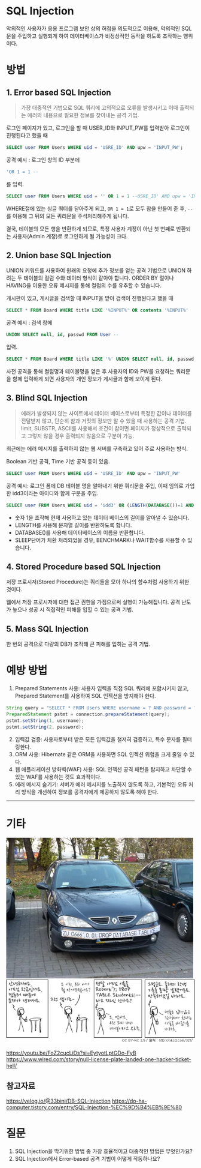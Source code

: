 # SQL Injection

악의적인 사용자가 응용 프로그램 보안 상의 허점을 의도적으로 이용해, 악의적인 SQL문을 주입하고 실행되게 하여 데이터베이스가 비정상적인 동작을 하도록 조작하는 행위이다.

# 방법

## 1. Error based SQL Injection

> 가장 대중적인 기법으로 SQL 쿼리에 고의적으로 오류를 발생시키고 이때 출력되는 에러의 내용으로 필요한 정보를 찾아내는 공격 기법.

로그인 페이지가 있고, 로그인을 할 때 USER_ID와 INPUT_PW를 입력받아 로그인이 진행된다고 했을 때

```sql
SELECT user FROM Users WHERE uid = 'USRE_ID' AND upw = 'INPUT_PW';
```

공격 예시 : 로그인 창의 ID 부분에

```sql
'OR 1 = 1 --
```

를 입력.

```sql
SELECT user FROM Users WHERE uid = '' OR 1 = 1 --USRE_ID' AND upw = 'INPUT_PW';
```

WHERE절에 있는 싱글 쿼터를 닫아주게 되고, `OR 1 = 1`로 모두 참을 만들어 준 후, `--`를 이용해 그 뒤의 모든 쿼리문을 주석처리해주게 됩니다.

결국, 테이블의 모든 행을 반환하게 되므로, 특정 사용자 계정이 아닌 첫 번째로 반환되는 사용자(Admin 계정)로 로그인하게 될 가능성이 크다.

## 2. Union base SQL Injection

UNION 키워드를 사용하여 원래의 요청에 추가 정보를 얻는 공격 기법으로 UNION 하려는 두 테이블의 컬럼 수와 데이터 형식이 같아야 합니다. ORDER BY 절이나 HAVING을 이용한 오류 메시지를 통해 컬럼의 수를 유추할 수 있습니다.

게시판이 있고, 게시글을 검색할 때 INPUT을 받아 검색이 진행된다고 했을 때

```sql
SELECT * FROM Board WHERE title LIKE '%INPUT%' OR contents '%INPUT%'
```

공격 예시 : 검색 창에

```sql
UNION SELECT null, id, passwd FROM User --
```

입력.

```sql
SELECT * FROM Board WHERE title LIKE '%' UNION SELECT null, id, passwd FROM Users --%' OR contents '%INPUT%'
```

사전 공격을 통해 컬럼명과 테이블명을 얻은 후 사용자의 ID와 PW를 요청하는 쿼리문을 함께 입력하게 되면 사용자의 개인 정보가 게시글과 함께 보이게 된다.

## 3. Blind SQL Injection

> 에러가 발생되지 않는 사이트에서 데이터 베이스로부터 특정한 값이나 데이터를 전달받지 않고, 단순히 참과 거짓의 정보만 알 수 있을 때 사용하는 공격 기법. limit, SUBSTR, ASCII를 사용해서 조건이 참이면 페이지가 정상적으로 출력되고 그렇지 않을 경우 출력되지 않음으로 구분이 가능.

최근에는 에러 메시지를 출력하지 않는 웹 서버를 구축하고 있어 주로 사용하는 방식.

Boolean 기반 공격, Time 기반 공격 등이 있음.

```sql
SELECT user FROM Users WHERE uid = 'USRE_ID' AND upw = 'INPUT_PW'
```

공격 예시: 로그인 폼에 DB 테이블 명을 알아내기 위한 쿼리문을 주입, 이때 임의로 가입한 idd3이라는 아이디와 함께 구문을 주입.

```sql
SELECT user FROM Users WHERE uid = 'idd3' OR (LENGTH(DATABASE())=1 AND SLEEP(2)) -- USRE_ID' AND upw = 'INPUT_PW';
```

- 숫자 1을 조작해 현재 사용하고 있는 데이터 베이스의 길이를 알아낼 수 있습니다.
- LENGTH를 사용해 문자열 길이를 반환하도록 합니다.
- DATABASE()를 사용해 데이터베이스의 이름을 반환합니다.
- SLEEP단어가 치환 처리되었을 경우, BENCHMARK나 WAIT함수를 사용할 수 있습니다.

## 4. Stored Procedure based SQL Injection

저장 프로시저(Stored Procedure)는 쿼리들을 모아 하나의 함수처럼 사용하기 위한 것이다.

웹에서 저장 프로시저에 대한 접근 권한을 가짐으로써 실행이 가능해집니다. 공격 난도가 높으나 성공 시 직접적인 피해를 입힐 수 있는 공격 기법.

## 5. Mass SQL Injection

한 번의 공격으로 다량의 DB가 조작해 큰 피해를 입히는 공격 기법.

# 예방 방법

1. Prepared Statements 사용: 사용자 입력을 직접 SQL 쿼리에 포함시키지 않고, Prepared Statement를 사용하여 SQL 인젝션을 방지해야 한다.

```java
String query = "SELECT * FROM Users WHERE username = ? AND password = ?";
PreparedStatement pstmt = connection.prepareStatement(query);
pstmt.setString(1, username);
pstmt.setString(2, password);
```

2. 입력값 검증: 사용자로부터 받은 모든 입력값을 철저히 검증하고, 특수 문자를 필터링한다.
3. ORM 사용: Hibernate 같은 ORM을 사용하면 SQL 인젝션 위험을 크게 줄일 수 있다.
4. 웹 애플리케이션 방화벽(WAF) 사용: SQL 인젝션 공격 패턴을 탐지하고 차단할 수 있는 WAF를 사용하는 것도 효과적이다.
5. 에러 메시지 숨기기: 서버가 에러 메시지를 노출하지 않도록 하고, 기본적인 오류 처리 방식을 개선하여 정보를 공격자에게 제공하지 않도록 해야 한다.

---

# 기타

![alt text](images/sql%20injection%201.png)
![alt text](images/sql%20injection%202.png)

https://youtu.be/FoZ2cucLiDs?si=EytyotLptGDo-FyB
https://www.wired.com/story/null-license-plate-landed-one-hacker-ticket-hell/

## 참고자료

https://velog.io/@33bini/DB-SQL-Injection
https://do-ha-computer.tistory.com/entry/SQL-Injection-%EC%9D%B4%EB%9E%80

# 질문

1. SQL Injection을 막기위한 방법 중 가장 효율적이고 대중적인 방법은 무엇인가요?
2. SQL Injection에서 Error-based 공격 기법이 어떻게 작동하나요?
